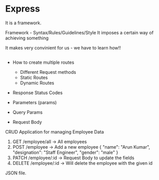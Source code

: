 # Express

It is a framework.

Framework - Syntax/Rules/Guidelines/Style
It imposes a certain way of achieving something

It makes very convinient for us - we have to learn how!!

##

- How to create multiple routes
  - Different Request methods
  - Static Routes
  - Dynamic Routes
- Response Status Codes

- Parameters (params)
- Query Params
- Request Body

CRUD Application for managing Employee Data

1. GET /employee/all -> All employees
2. POST /employee -> Add a new employee
   {
   "name": "Arun Kumar",
   "designation": "Staff Engineer",
   "gender": "male"
   }
3. PATCH /employee/:id -> Request Body to update the fields
4. DELETE /employee/:id -> Will delete the employee with the given id

JSON file.
